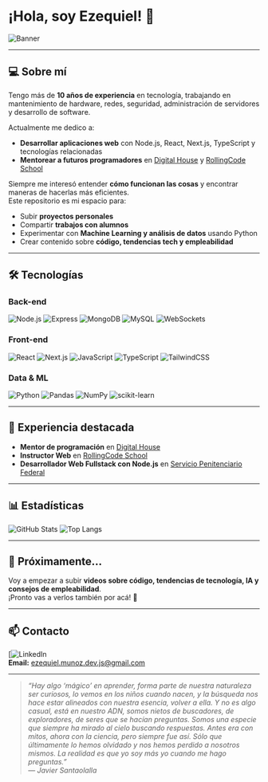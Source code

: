 # ¡Hola, soy Ezequiel! 🤖

![Banner](https://raw.githubusercontent.com/Svarium/Svarium/main/Ezequiel-Muñoz-Fullstack-Node.png)

---

## 💻 Sobre mí

Tengo más de **10 años de experiencia** en tecnología, trabajando en mantenimiento de hardware, redes, seguridad, administración de servidores y desarrollo de software.  

Actualmente me dedico a:  
- **Desarrollar aplicaciones web** con Node.js, React, Next.js, TypeScript y tecnologías relacionadas  
- **Mentorear a futuros programadores** en [Digital House](https://www.digitalhouse.com/ar?utm_source=google&utm_medium=paid_search&utm_campaign=always_on&utm_term=institutional&utm_content=brand_awareness-search_all-691613269662-brandkws-awareness-home-ar&gclid=CjwKCAjw1ozEBhAdEiwAn9qbzSu2_31yy8v0OuME1gMqVZS75fhjixN4O1mX6cmhUm79mTgo_1QcQRoC1ZIQAvD_BwE) y [RollingCode School](https://web.rollingcodeschool.com/)  

Siempre me interesó entender **cómo funcionan las cosas** y encontrar maneras de hacerlas más eficientes.  
Este repositorio es mi espacio para:  
- Subir **proyectos personales**  
- Compartir **trabajos con alumnos**  
- Experimentar con **Machine Learning y análisis de datos** usando Python  
- Crear contenido sobre **código, tendencias tech y empleabilidad**

---

## 🛠️ Tecnologías

### Back-end
![Node.js](https://img.shields.io/badge/Node.js-43853D?style=for-the-badge&logo=node.js&logoColor=white)
![Express](https://img.shields.io/badge/Express.js-404D59?style=for-the-badge)
![MongoDB](https://img.shields.io/badge/MongoDB-4EA94B?style=for-the-badge&logo=mongodb&logoColor=white)
![MySQL](https://img.shields.io/badge/MySQL-005C84?style=for-the-badge&logo=mysql&logoColor=white)
![WebSockets](https://img.shields.io/badge/WebSockets-000000?style=for-the-badge&logo=socket.io&logoColor=white)

### Front-end
![React](https://img.shields.io/badge/React-20232A?style=for-the-badge&logo=react&logoColor=61DAFB)
![Next.js](https://img.shields.io/badge/Next.js-000000?style=for-the-badge&logo=next.js&logoColor=white)
![JavaScript](https://img.shields.io/badge/JavaScript-F7DF1E?style=for-the-badge&logo=javascript&logoColor=black)
![TypeScript](https://img.shields.io/badge/TypeScript-3178C6?style=for-the-badge&logo=typescript&logoColor=white)
![TailwindCSS](https://img.shields.io/badge/Tailwind_CSS-38B2AC?style=for-the-badge&logo=tailwind-css&logoColor=white)

### Data & ML
![Python](https://img.shields.io/badge/Python-3776AB?style=for-the-badge&logo=python&logoColor=white)
![Pandas](https://img.shields.io/badge/Pandas-150458?style=for-the-badge&logo=pandas&logoColor=white)
![NumPy](https://img.shields.io/badge/NumPy-013243?style=for-the-badge&logo=numpy&logoColor=white)
![scikit-learn](https://img.shields.io/badge/scikit--learn-F7931E?style=for-the-badge&logo=scikit-learn&logoColor=white)

---

## 🧩 Experiencia destacada

- **Mentor de programación** en [Digital House](https://www.digitalhouse.com/)  
- **Instructor Web** en [RollingCode School](https://rollingcodeschool.com/) 
- **Desarrollador Web Fullstack con Node.js** en [Servicio Penitenciario Federal](https://www.argentina.gob.ar/servicio-penitenciario-federal)  

---

## 📊 Estadísticas

![GitHub Stats](https://github-readme-stats.vercel.app/api?username=Svarium&show_icons=true&theme=tokyonight)
![Top Langs](https://github-readme-stats.vercel.app/api/top-langs/?username=Svarium&layout=compact&theme=tokyonight)

---

## 🎥 Próximamente...

Voy a empezar a subir **videos sobre código, tendencias de tecnología, IA y consejos de empleabilidad**.  
¡Pronto vas a verlos también por acá! 🚀 

---

## 📫 Contacto

[![LinkedIn](https://www.linkedin.com/in/ezequiel-mu%C3%B1oz-b33b0225a/)  
**Email:** ezequiel.munoz.dev.js@gmail.com  

---

> *“Hay algo ‘mágico’ en aprender, forma parte de nuestra naturaleza ser curiosos, lo vemos en los niños cuando nacen, y la búsqueda nos hace estar alineados con nuestra esencia, volver a ella. Y no es algo casual, está en nuestro ADN, somos nietos de buscadores, de exploradores, de seres que se hacían preguntas. Somos una especie que siempre ha mirado al cielo buscando respuestas. Antes era con mitos, ahora con la ciencia, pero siempre fue así. Sólo que últimamente lo hemos olvidado y nos hemos perdido a nosotros mismos. La realidad es que yo soy más yo cuando me hago preguntas.”*  
— *Javier Santaolalla*

